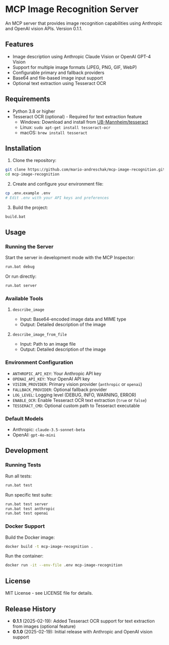 # MCP Image Recognition Server

An MCP server that provides image recognition capabilities using Anthropic and OpenAI vision APIs. Version 0.1.1.

## Features

- Image description using Anthropic Claude Vision or OpenAI GPT-4 Vision
- Support for multiple image formats (JPEG, PNG, GIF, WebP)
- Configurable primary and fallback providers
- Base64 and file-based image input support
- Optional text extraction using Tesseract OCR

## Requirements

- Python 3.8 or higher
- Tesseract OCR (optional) - Required for text extraction feature
  - Windows: Download and install from [UB-Mannheim/tesseract](https://github.com/UB-Mannheim/tesseract/wiki)
  - Linux: `sudo apt-get install tesseract-ocr`
  - macOS: `brew install tesseract`

## Installation

1. Clone the repository:
```bash
git clone https://github.com/mario-andreschak/mcp-image-recognition.git
cd mcp-image-recognition
```

2. Create and configure your environment file:
```bash
cp .env.example .env
# Edit .env with your API keys and preferences
```

3. Build the project:
```bash
build.bat
```

## Usage

### Running the Server

Start the server in development mode with the MCP Inspector:
```bash
run.bat debug
```

Or run directly:
```bash
run.bat server
```

### Available Tools

1. `describe_image`
   - Input: Base64-encoded image data and MIME type
   - Output: Detailed description of the image

2. `describe_image_from_file`
   - Input: Path to an image file
   - Output: Detailed description of the image

### Environment Configuration

- `ANTHROPIC_API_KEY`: Your Anthropic API key
- `OPENAI_API_KEY`: Your OpenAI API key
- `VISION_PROVIDER`: Primary vision provider (`anthropic` or `openai`)
- `FALLBACK_PROVIDER`: Optional fallback provider
- `LOG_LEVEL`: Logging level (DEBUG, INFO, WARNING, ERROR)
- `ENABLE_OCR`: Enable Tesseract OCR text extraction (`true` or `false`)
- `TESSERACT_CMD`: Optional custom path to Tesseract executable

### Default Models

- Anthropic: `claude-3.5-sonnet-beta`
- OpenAI: `gpt-4o-mini`

## Development

### Running Tests

Run all tests:
```bash
run.bat test
```

Run specific test suite:
```bash
run.bat test server
run.bat test anthropic
run.bat test openai
```

### Docker Support

Build the Docker image:
```bash
docker build -t mcp-image-recognition .
```

Run the container:
```bash
docker run -it --env-file .env mcp-image-recognition
```

## License

MIT License - see LICENSE file for details.

## Release History

- **0.1.1** (2025-02-19): Added Tesseract OCR support for text extraction from images (optional feature)
- **0.1.0** (2025-02-19): Initial release with Anthropic and OpenAI vision support
